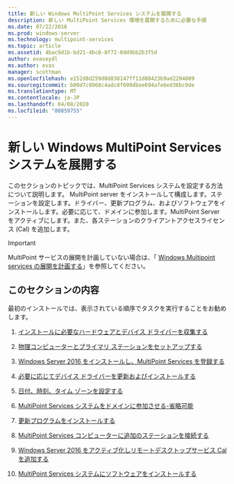 ```yaml
---
title: 新しい Windows MultiPoint Services システムを展開する
description: 新しい MultiPoint Services 環境を展開するために必要な手順
ms.date: 07/22/2016
ms.prod: windows-server
ms.technology: multipoint-services
ms.topic: article
ms.assetid: 4bac9d1b-bd21-4bc8-8f72-0dd9bb2b3f5d
author: evaseydl
ms.author: evas
manager: scottman
ms.openlocfilehash: e152d8d259d0d838147ff11d88423b9ad2204009
ms.sourcegitcommit: b00d7c8968c4adc8f699dbee694afe6ed36bc9de
ms.translationtype: MT
ms.contentlocale: ja-JP
ms.lasthandoff: 04/08/2020
ms.locfileid: "80859755"
---
```

# <a name="deploy-a-new-windows-multipoint-services-system"></a>新しい Windows MultiPoint Services システムを展開する
このセクションのトピックでは、MultiPoint Services システムを設定する方法について説明します。 MultiPoint server をインストールして構成します。ステーションを設定します。ドライバー、更新プログラム、およびソフトウェアをインストールします。必要に応じて、ドメインに参加します。MultiPoint Server をアクティブにします。また、各ステーションのクライアントアクセスライセンス (Cal) を追加します。  
  
> [!IMPORTANT]  
> MultiPoint サービスの展開を計画していない場合は、「 [Windows Multipoint services の展開を計画する](Planning-a-MultiPoint-Services-Deployment.md)」を参照してください。  
  
## <a name="in-this-section"></a>このセクションの内容  
最初のインストールでは、表示されている順序でタスクを実行することをお勧めします。  
  
1.  [インストールに必要なハードウェアとデバイス ドライバーを収集する](Collect-hardware-and-device-drivers-needed-for-the-installation.md)  
  
2.  [物理コンピューターとプライマリ ステーションをセットアップする](Set-up-the-physical-computer-and-primary-station.md)  
  
3.  [Windows Server 2016 をインストールし、MultiPoint Services を登録する](Install-MultiPoint-services.md)  
  
4.  [必要に応じてデバイス ドライバーを更新およびインストールする](Update-and-install-device-drivers-if-needed.md)  
  
5.  [日付、時刻、タイム ゾーンを設定する](Set-the-date--time--and-time-zone.md)  
  
6.  [MultiPoint Services システムをドメインに参加させる-省略可能](Join-the-MultiPoint-services-computer-to-a-domain--optional-.md)  
  
7.  [更新プログラムをインストールする](Install-updates.md)  
  
8.  [MultiPoint Services コンピューターに追加のステーションを接続する](Attach-additional-stations-to-your-MultiPoint-services-computer.md)  
  
9. [Windows Server 2016 をアクティブ化しリモートデスクトップサービス Cal を追加する](manage-client-access-licenses-with-multipoint-services.md)  
  
10. [MultiPoint Services システムにソフトウェアをインストールする](Install-software-on-your-MultiPoint-Services-system.md)